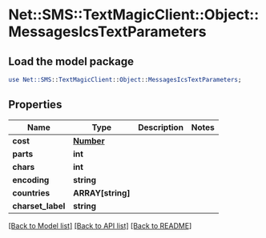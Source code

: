# Net::SMS::TextMagicClient::Object::MessagesIcsTextParameters

## Load the model package
```perl
use Net::SMS::TextMagicClient::Object::MessagesIcsTextParameters;
```

## Properties
Name | Type | Description | Notes
------------ | ------------- | ------------- | -------------
**cost** | [**Number**](Number.md) |  | 
**parts** | **int** |  | 
**chars** | **int** |  | 
**encoding** | **string** |  | 
**countries** | **ARRAY[string]** |  | 
**charset_label** | **string** |  | 

[[Back to Model list]](../README.md#documentation-for-models) [[Back to API list]](../README.md#documentation-for-api-endpoints) [[Back to README]](../README.md)


